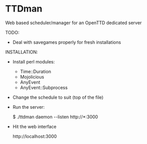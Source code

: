 TTDman
======

Web based scheduler/manager for an OpenTTD dedicated server

TODO:

* Deal with savegames properly for fresh installations

INSTALLATION:

* Install perl modules:
  * Time::Duration
  * Mojolicious
  * AnyEvent
  * AnyEvent::Subprocess

* Change the schedule to suit (top of the file)

* Run the server:

  $ ./ttdman daemon --listen http://\*:3000

* Hit the web interface

  http://localhost:3000
